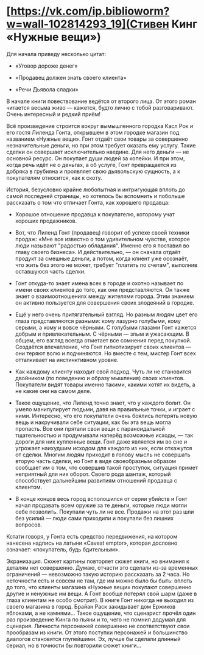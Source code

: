 # [https://vk.com/ip.biblioworm?w=wall-102814293_19](Стивен Кинг «Нужные вещи»)

Для начала приведу несколько цитат:

- «Уговор дороже денег»

- «Продавец должен знать своего клиента»

- «Речи Дьявола сладки»

В начале книги повествование ведётся от второго лица.
От этого роман читается весьма живо — кажется, будто лично с тобой разговаривают.
Очень интересный и редкий приём!

Всё произведение строится вокруг вымышленного городка Касл Рок и его гостя Лиленда Гонта, открывшем в этом городке магазин под названием «Нужные вещи».
Гонт отдаёт свои товары за совершенно незначительные деньги, но при этом требует оказать ему услугу.
Такие сделки он совершает исключительно наедине.
Для него деньги — не основной ресурс.
Он покупает души людей за копейки.
И при этом, когда речь идёт не о деньгах, а об услуге, Гонт превращается из добряка в грубияна и проявляет свою дьявольскую сущность, а к покупателям относится, как к скоту.

История, безусловно крайне любопытная и интригующая вплоть до самой последней страницы, но хотелось бы вспомнить и побольше рассказать о том что отличает Гонта, как хорошего продавца:

- Хорошое отношение продавца к покупателю, которому учат хороших продажников.

- Вот, что Лиленд Гонт (продавец) говорит об успехе своей техники продаж: «Мне все известно о том удивительном чувстве, которое люди называют "радостью обладания".
Именно его я поставил во главу своего бизнеса».
И действительно, — он сначала отдаёт продукт за смешные деньги, а потом, когда клиент уже осознаёт, что жить без этого не может, требует "платить по счетам", выполнив оставшуюся часть сделки.

- Гонт откуда-то знает имена всех в городе и охотно называет по имени своих клиентов до того, как они представляются.
Он также знает о взаимоотношениях между жителями города.
Этим знанием он активно пользуется для совершения своих злодеяний в городке.

- Ещё у него очень притягательный взгляд.
Но разным людям цвет его глаза представляются разными: кому лазурно голубыми, кому серыми, а кому и вовсе чёрными.
С голубыми глазами Гонт кажется добрым и привлекательным.
С чёрными — злым и ужасающим.
В общем, его взгляд всегда отметает все сомнения перед покупкой.
Создаётся впечатление, что Гонт гипнотизирует своих клиентов — они теряют волю и подчиняются.
Но вместе с тем, мистер Гонт всех отталкивает на инстинктивном уровне.

- Как каждому клиенту находит свой подход.
Чуть ли не становится двойником (по поведению и образу мышления) своих клиентов.
Покупатели видят товары именно такими, какими хотят их видеть, а не какие они на самом деле.

- Такое ощущение, что Лиленд точно знает, что у каждого болит.
Он умело манипулирует людьми, давя на правильные точки, и играет с ними.
Интересно, что его покупатели очень боялись потерять новую вещь и накручивали себе ситуации, как бы эта вещь могла пропасть.
Все они прятали свои вещи с параноидальной тщательностью и продумывали наперёд возможные исходы, — так дороги для них купленные вещи.
Гонт даже является им во сне и угрожает наихудшим исходом для каждого из них, если откажутся от сделки.
Многим людям приходит в голову мысль не совершать вторую часть сделки, но Гонт в виде своеобразным образом сообщает им о том, что совершив такой проступок, ситуация примет неприятный для них оборот.
Своего рода шантаж, который способствует дальнейшим развитиям отношений продавца с клиентом.

- В конце концов весь город всполошился от серии убийств и Гонт начал продавать всем оружие за те деньги, которые люди могли себе позволить.
Покупали чуть ли не все.
Продажи на этот раз шли без усилий — люди сами приходили и покупали без лишних вопросов.

Кстати говоря, у Гонта есть средство передвижения, на котором нанесена надпись на латыни «Caveat emptor», которая дословно означает: «покупатель, будь бдительным».

Экранизация.
Сюжет картины повторяет сюжет книги, но внимания к деталям нет совершенно.
Думаю, отчасти это сделали из-за временных ограничений — невозможно такую историю рассказать за 2 часа.
Но неточности есть и совсем не там, где им можно было бы быть: вплоть до того, что клиенты магазина «Нужные вещи» покупают совершенно другие и ненужные им вещи.
А Гонт вообще потерял свой шарм (даже в глаза клиентам не особо смотрит).
В книге Гонт никогда не выходил из своего магазина в город.
Брайан Раск закидывает дом Ержиков яблоками, а не камнями...
Такое ощущение, что сценарист прочёл один раз произведение Кинга по пьяни и то, чего не помнил додумал для сценария.
Личности персонажей совершенно не соответствуют свои прообразам из книги.
От этого поступки персонажей и большинство диалогов становятся глупейшими.
Эх, лучше бы сделали длинный сериал, но в точности бы повторили сюжет книги...